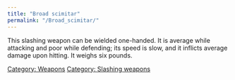 ```yaml
---
title: "Broad scimitar"
permalink: "/Broad_scimitar/"
---
```


This slashing weapon can be wielded one-handed. It is average while
attacking and poor while defending; its speed is slow, and it inflicts
average damage upon hitting. It weighs six pounds.

[Category: Weapons](Category:_Weapons "wikilink") [Category: Slashing
weapons](Category:_Slashing_weapons "wikilink")